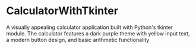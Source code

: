 # CalculatorWithTkinter
A visually appealing calculator application built with Python's tkinter module. The calculator features a dark purple theme with yellow input text, a modern button design, and basic arithmetic functionality
